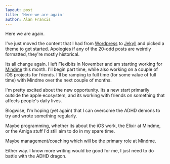 ```yaml
---
layout: post
title: 'Here we are again'
author: Alan Francis
---
```


Here we are again.

I've just moved the content that I had from [Wordpress](https://www.theverge.com/2024/9/27/24256361/wordpress-wp-engine-drama-explained-matt-mullenweg) to [Jekyll](https://jekyllrb.com) and picked a theme to get started.  Apologies 
if any of the 20-odd posts are weirdly formatted, they're mostly historical.

Its all change again.  I left Flexibits in November and am starting working for [Mindme](https://mindme.care/) this month.  I'll begin
part time, while also working on a couple of iOS projects for friends.  I'll be ramping to full time (for some 
value of full time) with Mindme over the next couple of months.

I'm pretty excited about the new opportunity.  Its a new start primarily outside the apple ecosystem, and 
its working with friends on something that affects people's daily lives.

Blogwise, I'm hoping (yet again) that I can overcome the ADHD demons to try and wrote something regularly.  

Maybe programming, whether its about the iOS work, the Elixir at Mindme, or the Amiga stuff I'd still aim to do in my spare time. 

Maybe management/coaching which will be the primary role at Mindme.

Either way.  I know more writing would be good for me, I just need to do battle with the ADHD dragon.
